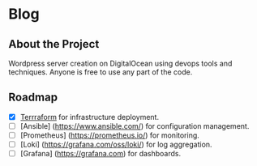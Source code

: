 # Blog

## About the Project

Wordpress server creation on DigitalOcean using devops tools and techniques.
Anyone is free to use any part of the code.

## Roadmap

- [x] [Terrraform](https://www.terraform.io/) for infrastructure deployment.
- [ ] [Ansible] (<https://www.ansible.com/>) for configuration management.
- [ ] [Prometheus] (<https://prometheus.io/>) for monitoring.
- [ ] [Loki] (<https://grafana.com/oss/loki/>) for log aggregation.
- [ ] [Grafana] (<https://grafana.com>) for dashboards.

